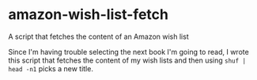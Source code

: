 # amazon-wish-list-fetch
A script that fetches the content of an Amazon wish list

Since I'm having trouble selecting the next book I'm going to read, I wrote this script that fetches the content of my wish lists and then 
using `shuf | head -n1` picks a new title.

